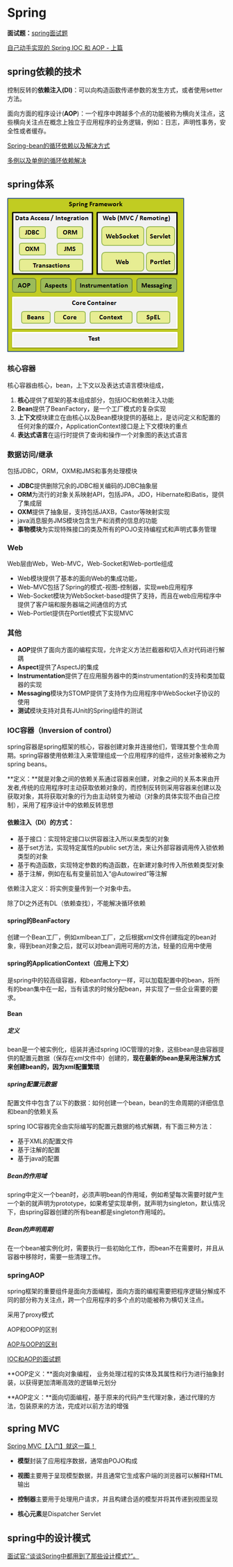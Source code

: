 # Spring

**面试题：**[spring面试题](https://www.w3cschool.cn/fisug/fisug-5pot2g5k.html)

[自己动手实现的 Spring IOC 和 AOP - 上篇](http://www.tianxiaobo.com/2018/01/18/自己动手实现的-Spring-IOC-和-AOP-上篇/)

## spring依赖的技术

控制反转的**依赖注入(DI)**：可以向构造函数传递参数的发生方式，或者使用setter方法。

面向方面的程序设计(**AOP**)：一个程序中跨越多个点的功能被称为横向关注点，这些横向关注点在概念上独立于应用程序的业务逻辑，例如：日志，声明性事务，安全性或者缓存。

[Spring-bean的循环依赖以及解决方式](https://blog.csdn.net/u010853261/article/details/77940767)

[多例以及单例的循环依赖解决](https://mp.weixin.qq.com/s/pQaX2-BqFsO3pzPELWIDfQ)

## spring体系

![图片](img/arch1.png)

### 核心容器

核心容器由核心，bean，上下文以及表达式语言模块组成，

1. **核心**提供了框架的基本组成部分，包括IOC和依赖注入功能
2. **Bean**提供了BeanFactory，是一个工厂模式的复杂实现
3. **上下文**模块建立在由核心以及Bean模块提供的基础上，是访问定义和配置的任何对象的媒介，ApplicationContext接口是上下文模块的重点
4. **表达式语言**在运行时提供了查询和操作一个对象图的表达式语言

### 数据访问/继承

包括JDBC，ORM，OXM和JMS和事务处理模块

- **JDBC**提供删除冗余的JDBC相关编码的JDBC抽象层
- **ORM**为流行的对象关系映射API，包括JPA，JDO，Hibernate和iBatis，提供了集成层
- **OXM**提供了抽象层，支持包括JAXB，Castor等映射实现
- java消息服务JMS模块包含生产和消费的信息的功能
- **事物模块**为实现特殊接口的类及所有的POJO支持编程式和声明式事务管理

### Web

Web层由Web，Web-MVC，Web-Socket和Web-portle组成

- Web模块提供了基本的面向Web的集成功能，
- Web-MVC包括了Spring的模式-视图-控制器，实现web应用程序
- Web-Socket模块为WebSocket-based提供了支持，而且在web应用程序中提供了客户端和服务器端之间通信的方式
- Web-Portlet提供在Portlet模式下实现MVC

### 其他

- **AOP**提供了面向方面的编程实现，允许定义方法拦截器和切入点对代码进行解耦
- **Aspect**提供了AspectJ的集成
- **Instrumentation**提供了在应用服务器中的类instrumentation的支持和类加载器的实现
- **Messaging**模块为STOMP提供了支持作为应用程序中WebSocket子协议的使用
- **测试**模块支持对具有JUnit的Spring组件的测试

### IOC容器（Inversion of control）

spring容器是spring框架的核心，容器创建对象并连接他们，管理其整个生命周期。spring容器使用依赖注入来管理组成一个应用程序的组件，这些对象被称之为spring beans。

**定义：**就是对象之间的依赖关系通过容器来创建，对象之间的关系本来由开发者,传统的应用程序时主动获取依赖对象的，而控制反转则采用容器来创建以及获取对象，其将获取对象的行为由主动转变为被动（对象的具体实现不由自己控制），采用了程序设计中的依赖反转思想

#### 依赖注入（DI）的方式：

- 基于接口：实现特定接口以供容器注入所以来类型的对象
- 基于set方法，实现特定属性的public set方法，来让外部容器调用传入锁依赖类型的对象
- 基于构造函数，实现特定参数的构造函数，在新建对象时传入所依赖类型对象
- 基于注解，例如在私有变量前加入“@Autowired”等注解

依赖注入定义：将实例变量传到一个对象中去。

除了DI之外还有DL（依赖查找），不能解决循环依赖

#### spring的BeanFactory

创建一个Bean工厂，例如xmlbean工厂，之后根据xml文件创建指定的bean对象，得到bean对象之后，就可以对bean调用可用的方法，轻量的应用中使用

#### spring的ApplicationContext（应用上下文）

是spring中的较高级容器，和beanfactory一样，可以加载配置中的bean，将所有的bean集中在一起，当有请求的时候分配bean，并实现了一些企业需要的要求。

#### Bean

##### 定义

bean是一个被实例化，组装并通过spring IOC管理的对象，这些bean是由容器提供的配置元数据（保存在xml文件中）创建的，**现在最新的bean是采用注解方式来创建bean的，因为xml配置繁琐**

##### spring配置元数据

配置文件中包含了以下的数据：如何创建一个bean，bean的生命周期的详细信息和bean的依赖关系

spring IOC容器完全由实际编写的配置元数据的格式解耦，有下面三种方法：

- 基于XML的配置文件
- 基于注解的配置
- 基于java的配置

##### Bean的作用域

spring中定义一个bean时，必须声明bean的作用域，例如希望每次需要时就产生一个新的就声明为prototype，如果希望实现单例，就声明为singleton，默认情况下，由spring容器创建的所有bean都是singleton作用域的。

##### Bean的声明周期

在一个bean被实例化时，需要执行一些初始化工作，而bean不在需要时，并且从容器中移除时，需要一些清理工作。

### springAOP

spring框架的重要组件是面向方面编程，面向方面的编程需要把程序逻辑分解成不同的部分称为关注点，跨一个应用程序的多个点的功能被称为横切关注点。

采用了proxy模式

AOP和OOP的区别

[AOP与OOP的区别](https://www.imooc.com/wenda/detail/386695)

[IOC和AOP的面试题](https://www.imooc.com/wenda/detail/386695)

**OOP定义：**面向对象编程， 业务处理过程的实体及其属性和行为进行抽象封装，以获得更加清晰高效的逻辑单元划分 

**AOP定义：**面向切面编程，基于原来的代码产生代理对象，通过代理的方法，包装原来的方法，完成对以前方法的增强

## spring MVC

[Spring MVC【入门】就这一篇！](https://www.jianshu.com/p/91a2d0a1e45a)

- **模型**封装了应用程序数据，通常由POJO构成
- **视图**主要用于呈现模型数据，并且通常它生成客户端的浏览器可以解释HTML输出
- **控制器**主要用于处理用户请求，并且构建合适的模型并将其传递到视图呈现

- **核心元素**是Dispatcher Servlet

## spring中的设计模式

[面试官:“谈谈Spring中都用到了那些设计模式?”。](https://juejin.im/post/5ce69379e51d455d877e0ca0)

